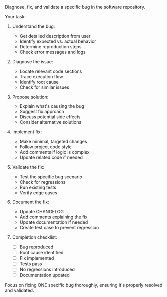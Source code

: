 Diagnose, fix, and validate a specific bug in the software repository.

Your task:
1. Understand the bug:
   - Get detailed description from user
   - Identify expected vs. actual behavior
   - Determine reproduction steps
   - Check error messages and logs

2. Diagnose the issue:
   - Locate relevant code sections
   - Trace execution flow
   - Identify root cause
   - Check for similar issues

3. Propose solution:
   - Explain what's causing the bug
   - Suggest fix approach
   - Discuss potential side effects
   - Consider alternative solutions

4. Implement fix:
   - Make minimal, targeted changes
   - Follow project code style
   - Add comments if logic is complex
   - Update related code if needed

5. Validate the fix:
   - Test the specific bug scenario
   - Check for regressions
   - Run existing tests
   - Verify edge cases

6. Document the fix:
   - Update CHANGELOG
   - Add comments explaining the fix
   - Update documentation if needed
   - Create test case to prevent regression

7. Completion checklist:
   - [ ] Bug reproduced
   - [ ] Root cause identified
   - [ ] Fix implemented
   - [ ] Tests pass
   - [ ] No regressions introduced
   - [ ] Documentation updated

Focus on fixing ONE specific bug thoroughly, ensuring it's properly resolved and validated.
